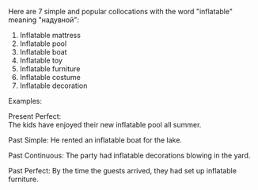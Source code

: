  Here are 7 simple and popular collocations with the word "inflatable" meaning "надувной":

1. Inflatable mattress
2. Inflatable pool
3. Inflatable boat
4. Inflatable toy 
5. Inflatable furniture 
6. Inflatable costume
7. Inflatable decoration

Examples:   

Present Perfect:  
The kids have enjoyed their new inflatable pool all summer.

Past Simple: 
He rented an inflatable boat for the lake.

Past Continuous:
The party had inflatable decorations blowing in the yard. 

Past Perfect: 
By the time the guests arrived, they had set up inflatable furniture.